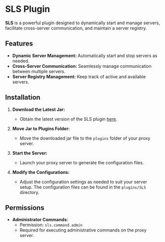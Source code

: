 # SLS Plugin

**SLS** is a powerful plugin designed to dynamically start and manage servers, facilitate cross-server communication, and maintain a server registry.

## Features
- **Dynamic Server Management:** Automatically start and stop servers as needed.
- **Cross-Server Communication:** Seamlessly manage communication between multiple servers.
- **Server Registry Management:** Keep track of active and available servers.

## Installation

1. **Download the Latest Jar:**
   - Obtain the latest version of the SLS plugin [here](https://github.com/protoxon/SLS/releases/tag/pre-release2).
   
2. **Move Jar to Plugins Folder:**
   - Move the downloaded jar file to the `plugins` folder of your proxy server.
   
3. **Start the Server:**
   - Launch your proxy server to generate the configuration files.
   
4. **Modify the Configurations:**
   - Adjust the configuration settings as needed to suit your server setup. The configuration files can be found in the `plugins/SLS` directory.

## Permissions

- **Administrator Commands:** 
  - Permission: `sls.command.admin`
  - Required for executing administrative commands on the proxy server.
